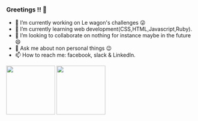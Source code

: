 ### Greetings !! 👋


<!-- **Nuzhah95/Nuzhah95** is a ✨ _special_ ✨ repository because its `README.md` (this file) appears on your GitHub profile.

Here are some ideas to get you started: -->

- 🔭 I’m currently working on Le wagon's challenges 😜
- 🌱 I’m currently learning web development(CSS,HTML,Javascript,Ruby).
- 👯 I’m looking to collaborate on nothing for instance maybe in the future 😄
- 💬 Ask me about non personal things 😉
- 📫 How to reach me: facebook, slack & LinkedIn.

<img align="" height='130px' src="https://github-readme-stats.vercel.app/api/top-langs/?username=Nuzhah95&hide_title=true&layout=compact&bg_color=0,73FA79,73FDFF,7A81FF&theme=graywhite" />

<img align="" height='130px' src="https://github-readme-stats.vercel.app/api?username=Nuzhah95&hide_title=true&show_icons=true&include_all_commits=true&line_height=21&bg_color=0,EC6C6C,FFD479,FFFC79,73FA79&theme=graywhite" />

<!-- 
⭐️ From [AdamAlston](https://github.com/adamalston)
 -->
 

